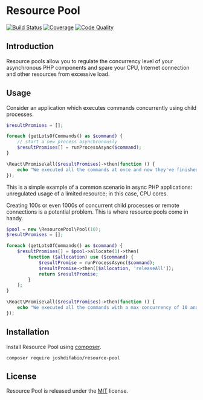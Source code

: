 # Resource Pool

[![Build Status](https://img.shields.io/travis/joshdifabio/resource-pool.svg?style=flat-square)](https://travis-ci.org/joshdifabio/resource-pool)
[![Coverage](https://img.shields.io/codecov/c/github/joshdifabio/resource-pool.svg?style=flat-square)](http://codecov.io/github/joshdifabio/resource-pool)
[![Code Quality](https://img.shields.io/scrutinizer/g/joshdifabio/resource-pool.svg?style=flat-square)](https://scrutinizer-ci.com/g/joshdifabio/resource-pool/)

## Introduction

Resource pools allow you to regulate the concurrency level of your asynchronous PHP components and spare your CPU, Internet connection and other resources from excessive load.

## Usage

Consider an application which executes commands concurrently using child processes.

```php
$resultPromises = [];

foreach (getLotsOfCommands() as $command) {
    // start a new process asynchronously
    $resultPromises[] = runProcessAsync($command);
}

\React\Promise\all($resultPromises)->then(function () {
    echo "We executed all the commands at once and now they've finished!";
});
```

This is a simple example of a common scenario in async PHP applications: unregulated usage of a limited resource; in this case, CPU cores.

Creating 100s or even 1000s of concurrent child processes or remote connections is a potential problem. This is where resource pools come in handy.

```php
$pool = new \ResourcePool\Pool(10);
$resultPromises = [];

foreach (getLotsOfCommands() as $command) {
    $resultPromises[] = $pool->allocate(1)->then(
        function ($allocation) use ($command) {
            $resultPromise = runProcessAsync($command);
            $resultPromise->then([$allocation, 'releaseAll']);
            return $resultPromise;
        }
    );
}

\React\Promise\all($resultPromises)->then(function () {
    echo "We executed all the commands with a max concurrency of 10 and now they've finished!";
});
```

## Installation

Install Resource Pool using [composer](https://getcomposer.org/).

```
composer require joshdifabio/resource-pool
```

## License

Resource Pool is released under the [MIT](https://github.com/joshdifabio/resource-pool/blob/master/LICENSE) license.
